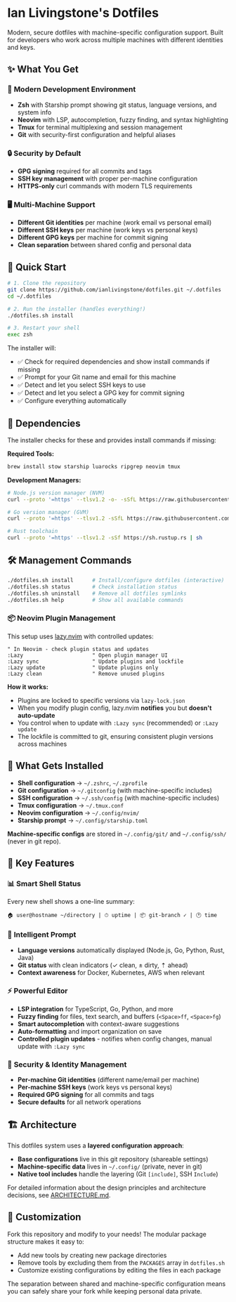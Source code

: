 # Ian Livingstone's Dotfiles

Modern, secure dotfiles with machine-specific configuration support. Built for developers who work across multiple machines with different identities and keys.

## ✨ What You Get

### 🚀 **Modern Development Environment**
- **Zsh** with Starship prompt showing git status, language versions, and system info
- **Neovim** with LSP, autocompletion, fuzzy finding, and syntax highlighting
- **Tmux** for terminal multiplexing and session management
- **Git** with security-first configuration and helpful aliases

### 🔒 **Security by Default**
- **GPG signing** required for all commits and tags
- **SSH key management** with proper per-machine configuration
- **HTTPS-only** curl commands with modern TLS requirements

### 🖥️ **Multi-Machine Support**
- **Different Git identities** per machine (work email vs personal email)
- **Different SSH keys** per machine (work keys vs personal keys)  
- **Different GPG keys** per machine for commit signing
- **Clean separation** between shared config and personal data

## 🚀 Quick Start

```bash
# 1. Clone the repository
git clone https://github.com/ianlivingstone/dotfiles.git ~/.dotfiles
cd ~/.dotfiles

# 2. Run the installer (handles everything!)
./dotfiles.sh install

# 3. Restart your shell
exec zsh
```

The installer will:
- ✅ Check for required dependencies and show install commands if missing
- ✅ Prompt for your Git name and email for this machine
- ✅ Detect and let you select SSH keys to use
- ✅ Detect and let you select a GPG key for commit signing
- ✅ Configure everything automatically

## 🔧 Dependencies

The installer checks for these and provides install commands if missing:

**Required Tools:**
```bash
brew install stow starship luarocks ripgrep neovim tmux
```

**Development Managers:**
```bash
# Node.js version manager (NVM)
curl --proto '=https' --tlsv1.2 -o- -sSfL https://raw.githubusercontent.com/nvm-sh/nvm/v0.40.3/install.sh | bash

# Go version manager (GVM) 
curl --proto '=https' --tlsv1.2 -sSfL https://raw.githubusercontent.com/moovweb/gvm/master/binscripts/gvm-installer | bash

# Rust toolchain
curl --proto '=https' --tlsv1.2 -sSf https://sh.rustup.rs | sh
```

## 🛠️ Management Commands

```bash
./dotfiles.sh install      # Install/configure dotfiles (interactive)
./dotfiles.sh status       # Check installation status
./dotfiles.sh uninstall    # Remove all dotfiles symlinks  
./dotfiles.sh help         # Show all available commands
```

### 📦 **Neovim Plugin Management**

This setup uses [lazy.nvim](https://lazy.folke.io/) with controlled updates:

```vim
" In Neovim - check plugin status and updates
:Lazy                      " Open plugin manager UI
:Lazy sync                 " Update plugins and lockfile
:Lazy update               " Update plugins only
:Lazy clean                " Remove unused plugins
```

**How it works:**
- Plugins are locked to specific versions via `lazy-lock.json`
- When you modify plugin config, lazy.nvim **notifies** you but **doesn't auto-update**
- You control when to update with `:Lazy sync` (recommended) or `:Lazy update`
- The lockfile is committed to git, ensuring consistent plugin versions across machines

## 📁 What Gets Installed

- **Shell configuration** → `~/.zshrc`, `~/.zprofile`
- **Git configuration** → `~/.gitconfig` (with machine-specific includes)
- **SSH configuration** → `~/.ssh/config` (with machine-specific includes)
- **Tmux configuration** → `~/.tmux.conf`
- **Neovim configuration** → `~/.config/nvim/`
- **Starship prompt** → `~/.config/starship.toml`

**Machine-specific configs** are stored in `~/.config/git/` and `~/.config/ssh/` (never in git repo).

## 🎯 Key Features

### 📊 **Smart Shell Status**
Every new shell shows a one-line summary:
```
🏠 user@hostname ~/directory | ⏱ uptime | 📦 git-branch ✓ | 🕐 time
```

### 🎨 **Intelligent Prompt** 
- **Language versions** automatically displayed (Node.js, Go, Python, Rust, Java)
- **Git status** with clean indicators (✓ clean, ± dirty, ⇡ ahead)
- **Context awareness** for Docker, Kubernetes, AWS when relevant

### ⚡ **Powerful Editor**
- **LSP integration** for TypeScript, Go, Python, and more
- **Fuzzy finding** for files, text search, and buffers (`<Space>ff`, `<Space>fg`)
- **Smart autocompletion** with context-aware suggestions
- **Auto-formatting** and import organization on save
- **Controlled plugin updates** - notifies when config changes, manual update with `:Lazy sync`

### 🔐 **Security & Identity Management**
- **Per-machine Git identities** (different name/email per machine)
- **Per-machine SSH keys** (work keys vs personal keys)
- **Required GPG signing** for all commits and tags
- **Secure defaults** for all network operations

## 🏗️ Architecture

This dotfiles system uses a **layered configuration approach**:

- **Base configurations** live in this git repository (shareable settings)
- **Machine-specific data** lives in `~/.config/` (private, never in git)
- **Native tool includes** handle the layering (Git `[include]`, SSH `Include`)

For detailed information about the design principles and architecture decisions, see [ARCHITECTURE.md](ARCHITECTURE.md).

## 🤝 Customization

Fork this repository and modify to your needs! The modular package structure makes it easy to:
- Add new tools by creating new package directories
- Remove tools by excluding them from the `PACKAGES` array in `dotfiles.sh`
- Customize existing configurations by editing the files in each package

The separation between shared and machine-specific configuration means you can safely share your fork while keeping personal data private.